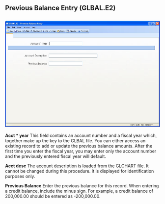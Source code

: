 ##  Previous Balance Entry (GLBAL.E2)

<PageHeader />

##

![](./GLBAL-E2-1.jpg)

**Acct * year** This field contains an account number and a fiscal year which,
together make up the key to the GLBAL file. You can either access an existing
record to add or update the previous balance amounts. After the first time you
enter the fiscal year, you may enter only the account number and the
previously entered fiscal year will default.  
  
**Acct desc** The account description is loaded from the GLCHART file. It
cannot be changed during this procedure. It is displayed for identification
purposes only.  
  
**Previous Balance** Enter the previous balance for this record. When entering
a credit balance, include the minus sign. For example, a credit balance of
200,000.00 should be entered as -200,000.00.  
  
  
<badge text= "Version 8.10.57" vertical="middle" />

<PageFooter />